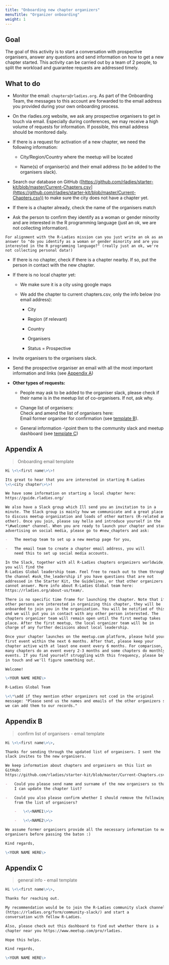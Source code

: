 ```yaml
---
title: "Onboarding new chapter organizers"
menuTitle: "Organizer onboarding"
weight: 1
---
```


## Goal

The goal of this activity is to start a conversation with prospective
organisers, answer any questions and send information on how to get a
new chapter started. This activity can be carried out by a team of 2
people, to split the workload and guarantee requests are addressed
timely.

## What to do

-   Monitor the email: `chapters@rladies.org`. As part of the Onboarding
    Team, the messages to this account are forwarded to the email
    address you provided during your own onboarding process.

-   On the rladies.org website, we ask any prospective organisers to get
    in touch via email. Especially during conferences, we may receive
    a high volume of requests for information. If possible, this email
    address should be monitored daily.

-   If there is a request for activation of a new chapter, we need the
    following information:

    -   City/Region/Country where the meetup will be located

    -   Name(s) of organiser(s) and their email address (to be added to
        the organisers slack).

-   Search our database on GitHub
    ([https://github.com/rladies/starter-kit/blob/master/Current-Chapters.csv](https://github.com/rladies/starter-kit/blob/master/Current-Chapters.csv))
    to make sure the city does not have a chapter yet.

-   If there is a chapter already, check the name of the organisers
    match
    
-   Ask the person to confirm they identify as a woman or gender minority and are interested in the R programming language (just an ok, we are not collecting information).

```
For alignment with the R-Ladies mission can you just write an ok as an answer to "do you identify as a woman or gender minority and are you interested in the R programming language?" (really just an ok, we're not collecting personal data!)
```

-   If there is no chapter, check if there is a chapter nearby. If so,
    put the person in contact with the new chapter.

-   If there is no local chapter yet:

    -   We make sure it is a city using google maps

    -   We add the chapter to current chapters.csv, only the info below
        (no email address):

        -   City

        -   Region (if relevant)

        -   Country

        -   Organisers

        -   Status = Prospective

-   Invite organisers to the organisers slack.

-   Send the prospective organiser an email with all the most important
    information and links (see [Appendix A](#appendix-a))

-   **Other types of requests:**

    -   People may ask to be added to the organiser slack, please check
        if their name is in the meetup list of co-organisers. If not,
        ask why.

    -   Change list of organisers:\
        Check and amend the list of organisers here:\
        Email former organiser for confirmation (see [template B](#appendix-b)).

    -   General information -\point them to the community slack and
        meetup dashboard (see [template C](#appendix-c))

## Appendix A

> Onboarding email template

```markdown
Hi \<\<first name\>\>!

Its great to hear that you are interested in starting R-Ladies
\<\<city chapter\>\>!

We have some information on starting a local chapter here:
https://guide.rladies.org/

We also have a Slack group which Ill send you an invitation to in a
minute. The Slack group is mainly how we communicate and a great place
to discuss meetup organization and loads of other matters (R-related and
other). Once you join, please say hello and introduce yourself in the
*\#welcome* channel. When you are ready to launch your chapter and start
advertising on social media, please go to #new_chapters and ask:

-   The meetup team to set up a new meetup page for you,

-   The email team to create a chapter email address, you will
    need this to set up social media accounts.

In the Slack, together with all R-Ladies chapters organizers worldwide,
you will find the
R-Ladies Global leadership team. Feel free to reach out to them through
the channel #ask_the_leadership if you have questions that are not
addressed in the Starter Kit, the Guidelines, or that other organizers
cannot answer. More info about R-Ladies Global team here:
https://rladies.org/about-us/team/.

There is no specific time frame for launching the chapter. Note that if
other persons are interested in organizing this chapter, they will be
onboarded to join you in the organization. You will be notified of this
and we will put you in contact with any other person interested. The
chapters organizer team will remain open until the first meetup takes
place. After the first meetup, the local organizer team will be in
charge of any further decisions about local leadership.

Once your chapter launches on the meetup.com platform, please hold your
first event within the next 6 months. After that, please keep your
chapter active with at least one event every 6 months. For comparison,
many chapters do an event every 2-3 months and some chapters do monthly
events. If you find yourself struggling with this frequency, please be
in touch and we'll figure something out.

Welcome!

\<YOUR NAME HERE\>

R-Ladies Global Team

\<\*\add if they mention other organizers not cced in the original
message: "Please send us the names and emails of the other organizers so
we can add them to our records."
```

## Appendix B

> confirm list of organisers - email template

```markdown
Hi \<\<first name\>\>,

Thanks for sending through the updated list of organisers. I sent the
slack invites to the new organisers.

We keep information about chapters and organisers on this list on
GitHub:
https://github.com/rladies/starter-kit/blob/master/Current-Chapters.csv.

-   Could you please send name and surname of the new organisers so that
    I can update the chapter list?

-   Could you also please confirm whether I should remove the following
    from the list of organisers?

    -   \<\<NAME1\>\>

    -   \<\<NAME2\>\>

We assume former organisers provide all the necessary information to new
organisers before passing the baton :)

Kind regards,

\<YOUR NAME HERE\>
```

## Appendix C

> general info - email template

```markdown
Hi \<\<first name\>\>,

Thanks for reaching out.

My recommendation would be to join the R-Ladies community slack channel
(https://rladies.org/form/community-slack/) and start a
conversation with fellow R-Ladies.

Also, please check out this dashboard to find out whether there is a
chapter near you https://www.meetup.com/pro/rladies.

Hope this helps.

Kind regards,

\<YOUR NAME HERE\>
```
